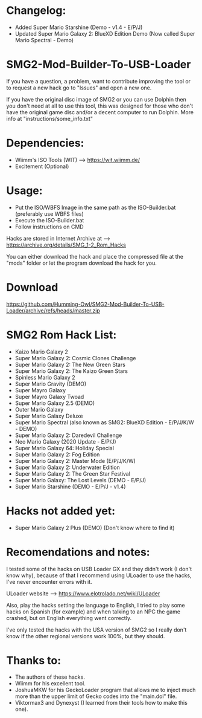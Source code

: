 # Changelog:

- Added Super Mario Starshine (Demo - v1.4 - E/P/J)
- Updated Super Mario Galaxy 2: BlueXD Edition Demo (Now called Super Mario Spectral - Demo)


# SMG2-Mod-Builder-To-USB-Loader

If you have a question, a problem, want to contribute improving the tool or to request a new hack go to "Issues" and open a new one.

If you have the original disc image of SMG2 or you can use Dolphin then you don't need at all to use this tool, this was designed for those who don't have the original game disc and/or a decent computer to run Dolphin. More info at "instructions/some_info.txt"

# Dependencies:

- Wiimm's ISO Tools (WIT) --> https://wit.wiimm.de/
- Excitement (Optional)

# Usage:

- Put the ISO/WBFS Image in the same path as the ISO-Builder.bat (preferably use WBFS files)
- Execute the ISO-Builder.bat
- Follow instructions on CMD

Hacks are stored in Internet Archive at --> https://archive.org/details/SMG_1-2_Rom_Hacks

You can either download the hack and place the compressed file at the "mods" folder or let the program download the hack for you.

# Download

https://github.com/Humming-Owl/SMG2-Mod-Builder-To-USB-Loader/archive/refs/heads/master.zip

# SMG2 Rom Hack List:

- Kaizo Mario Galaxy 2
- Super Mario Galaxy 2: Cosmic Clones Challenge
- Super Mario Galaxy 2: The New Green Stars
- Super Mario Galaxy 2: The Kaizo Green Stars
- Spinless Mario Galaxy 2 
- Super Mario Gravity (DEMO)
- Super Mayro Galaxy
- Super Mayro Galaxy Twoad
- Super Mario Galaxy 2.5 (DEMO)
- Outer Mario Galaxy
- Super Mario Galaxy Deluxe
- Super Mario Spectral (also known as SMG2: BlueXD Edition - E/P/J/K/W - DEMO)
- Super Mario Galaxy 2: Daredevil Challenge
- Neo Mario Galaxy (2020 Update - E/P/J)
- Super Mario Galaxy 64: Holiday Special
- Super Mario Galaxy 2: Fog Edition
- Super Mario Galaxy 2: Master Mode (E/P/J/K/W)
- Super Mario Galaxy 2: Underwater Edition
- Super Mario Galaxy 2: The Green Star Festival
- Super Mario Galaxy: The Lost Levels (DEMO - E/P/J)
- Super Mario Starshine (DEMO - E/P/J - v1.4)

# Hacks not added yet:

- Super Mario Galaxy 2 Plus (DEMO) (Don't know where to find it)

# Recomendations and notes:

I tested some of the hacks on USB Loader GX and they didn't work (I don't know why), because of that I recommend using ULoader to use the hacks, I've never encounter errors with it.

ULoader website --> https://www.elotrolado.net/wiki/ULoader

Also, play the hacks setting the language to English, I tried to play some hacks on Spanish (for example) and when talking to an NPC the game crashed, but on English everything went correctly.

I've only tested the hacks with the USA version of SMG2 so I really don't know if the other regional versions work 100%, but they should.

# Thanks to:

- The authors of these hacks. 
- Wiimm for his excellent tool. 
- JoshuaMKW for his GeckoLoader program that allows me to inject much more than the upper limit of Gecko codes into the "main.dol" file. 
- Viktormax3 and Dynexyst (I learned from their tools how to make this one).

